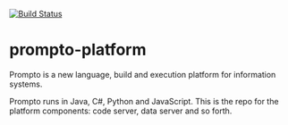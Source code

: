 [![Build Status](https://travis-ci.org/prompto/prompto-platform.svg?branch=master)](https://travis-ci.org/prompto/prompto-platform)

# prompto-platform

Prompto is a new language, build and execution platform for information systems.

Prompto runs in Java, C#, Python and JavaScript.
This is the repo for the platform components: code server, data server and so forth. 
